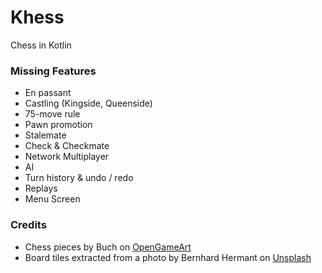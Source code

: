 # Khess
Chess in Kotlin

### Missing Features
* En passant
* Castling (Kingside, Queenside)
* 75-move rule
* Pawn promotion
* Stalemate
* Check & Checkmate
* Network Multiplayer
* AI
* Turn history & undo / redo
* Replays
* Menu Screen


### Credits
* Chess pieces by Buch on [OpenGameArt](https://opengameart.org/content/chess-pieces-set)
* Board tiles extracted from a photo by Bernhard Hermant on [Unsplash](https://unsplash.com/photos/X-Bu9X6gok0)